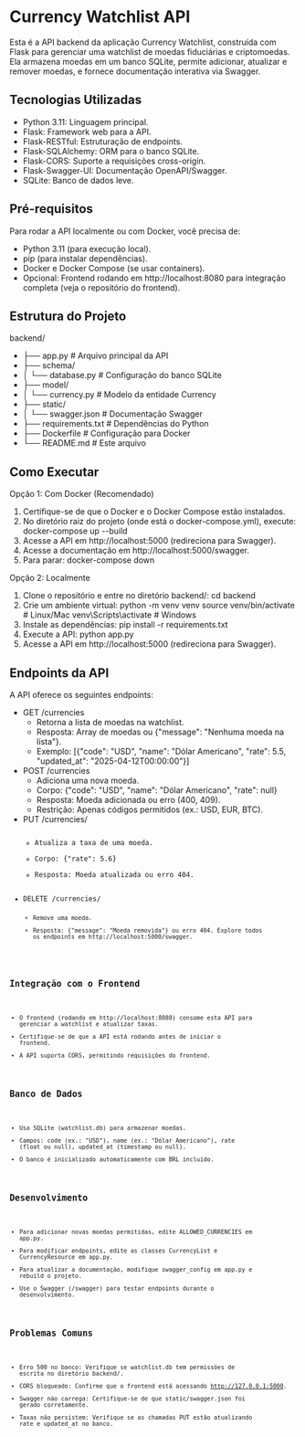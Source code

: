 # Currency Watchlist API
Esta é a API backend da aplicação Currency Watchlist, construída com Flask para gerenciar uma watchlist de moedas fiduciárias e criptomoedas. Ela armazena moedas em um banco SQLite, permite adicionar, atualizar e remover moedas, e fornece documentação interativa via Swagger.

## Tecnologias Utilizadas
- Python 3.11: Linguagem principal.
- Flask: Framework web para a API.
- Flask-RESTful: Estruturação de endpoints.
- Flask-SQLAlchemy: ORM para o banco SQLite.
- Flask-CORS: Suporte a requisições cross-origin.
- Flask-Swagger-UI: Documentação OpenAPI/Swagger.
- SQLite: Banco de dados leve.

## Pré-requisitos
Para rodar a API localmente ou com Docker, você precisa de:
- Python 3.11 (para execução local).
- pip (para instalar dependências).
- Docker e Docker Compose (se usar containers).
- Opcional: Frontend rodando em http://localhost:8080 para integração completa (veja o repositório do frontend).

## Estrutura do Projeto
backend/
- ├── app.py            # Arquivo principal da API
- ├── schema/
- │   └── database.py   # Configuração do banco SQLite
- ├── model/
- │   └── currency.py   # Modelo da entidade Currency
- ├── static/
- │   └── swagger.json  # Documentação Swagger
- ├── requirements.txt  # Dependências do Python
- ├── Dockerfile        # Configuração para Docker
- └── README.md         # Este arquivo

## Como Executar
Opção 1: Com Docker (Recomendado)
1. Certifique-se de que o Docker e o Docker Compose estão instalados.
2. No diretório raiz do projeto (onde está o docker-compose.yml), execute:
docker-compose up --build
3. Acesse a API em http://localhost:5000 (redireciona para Swagger).
4. Acesse a documentação em http://localhost:5000/swagger.
5. Para parar:
docker-compose down

Opção 2: Localmente
1. Clone o repositório e entre no diretório backend/:
cd backend
2. Crie um ambiente virtual:
python -m venv venv
source venv/bin/activate  # Linux/Mac
venv\Scripts\activate     # Windows
3. Instale as dependências:
pip install -r requirements.txt
4. Execute a API:
python app.py
5. Acesse a API em http://localhost:5000 (redireciona para Swagger).

## Endpoints da API
A API oferece os seguintes endpoints:

- GET /currencies
  - Retorna a lista de moedas na watchlist.
  - Resposta: Array de moedas ou {"message": "Nenhuma moeda na lista"}.
  - Exemplo: [{"code": "USD", "name": "Dólar Americano", "rate": 5.5, "updated_at": "2025-04-12T00:00:00"}]
- POST /currencies
  - Adiciona uma nova moeda.
  - Corpo: {"code": "USD", "name": "Dólar Americano", "rate": null}
  - Resposta: Moeda adicionada ou erro (400, 409).
  - Restrição: Apenas códigos permitidos (ex.: USD, EUR, BTC).
- PUT /currencies/<code>
  - Atualiza a taxa de uma moeda.
  - Corpo: {"rate": 5.6}
  - Resposta: Moeda atualizada ou erro 404.
- DELETE /currencies/<code>
  - Remove uma moeda.
  - Resposta: {"message": "Moeda removida"} ou erro 404.
Explore todos os endpoints em http://localhost:5000/swagger.

## Integração com o Frontend
- O frontend (rodando em http://localhost:8080) consome esta API para gerenciar a watchlist e atualizar taxas.
- Certifique-se de que a API está rodando antes de iniciar o frontend.
- A API suporta CORS, permitindo requisições do frontend.

## Banco de Dados
- Usa SQLite (watchlist.db) para armazenar moedas.
- Campos: code (ex.: "USD"), name (ex.: "Dólar Americano"), rate (float ou null), updated_at (timestamp ou null).
- O banco é inicializado automaticamente com BRL incluído.

## Desenvolvimento
- Para adicionar novas moedas permitidas, edite ALLOWED_CURRENCIES em app.py.
- Para modificar endpoints, edite as classes CurrencyList e CurrencyResource em app.py.
- Para atualizar a documentação, modifique swagger_config em app.py e rebuild o projeto.
- Use o Swagger (/swagger) para testar endpoints durante o desenvolvimento.

## Problemas Comuns
- Erro 500 no banco: Verifique se watchlist.db tem permissões de escrita no diretório backend/.
- CORS bloqueado: Confirme que o frontend está acessando http://127.0.0.1:5000.
- Swagger não carrega: Certifique-se de que static/swagger.json foi gerado corretamente.
- Taxas não persistem: Verifique se as chamadas PUT estão atualizando rate e updated_at no banco.
